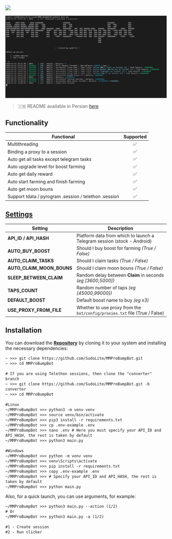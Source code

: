
[<img src="https://img.shields.io/badge/Telegram-%40Me-orange">](https://t.me/SudoLite)

![img1](.github/images/demo.png)

> 🇮🇷 README available in Persian [here](README-FA.md)

## Functionality
| Functional                                                     | Supported |
|----------------------------------------------------------------|:---------:|
| Multithreading                                                 |     ✅     |
| Binding a proxy to a session                                   |     ✅     |
| Auto get all tasks except telegram tasks                       |     ✅     |
| Auto upgrade level for boost farming                           |     ✅     |
| Auto get daily reward                                          |     ✅     |
| Auto start farming and finish farming                          |     ✅     |
| Auto get moon bouns                                            |     ✅     |
| Support tdata / pyrogram .session / telethon .session          |     ✅     |

## [Settings](https://github.com/SudoLite/MMProBumpBot/blob/main/.env-example)
| Setting                    | Description                                                                   |
|----------------------------|-------------------------------------------------------------------------------|
| **API_ID / API_HASH**      | Platform data from which to launch a Telegram session (stock - Android)       |
| **AUTO_BUY_BOOST**         | Should I buy boost for farming _(True / False)_                               |
| **AUTO_CLAIM_TASKS**       | Should I claim tasks _(True / False)_                                         |
| **AUTO_CLAIM_MOON_BOUNS**  | Should I claim moon bouns _(True / False)_                                    |
| **SLEEP_BETWEEN_CLAIM**    | Random delay between **Claim** in seconds _(eg [3600,5000])_                  |
| **TAPS_COUNT**             | Random number of taps _(eg [45000,99000])_                                    |
| **DEFAULT_BOOST**          | Default boost name to buy _(eg x3)_                                           |
| **USE_PROXY_FROM_FILE**    | Whether to use proxy from the `bot/config/proxies.txt` file (True / False)    |

## Installation
You can download the [**Repository**](https://github.com/SudoLite/MMProBumpBot) by cloning it to your system and installing the necessary dependencies:
```shell
~ >>> git clone https://github.com/SudoLite/MMProBumpBot.git
~ >>> cd MMProBumpBot

# If you are using Telethon sessions, then clone the "converter" branch
~ >>> git clone https://github.com/SudoLite/MMProBumpBot.git -b converter
~ >>> cd MMProBumpBot

#Linux
~/MMProBumpBot >>> python3 -m venv venv
~/MMProBumpBot >>> source venv/bin/activate
~/MMProBumpBot >>> pip3 install -r requirements.txt
~/MMProBumpBot >>> cp .env-example .env
~/MMProBumpBot >>> nano .env # Here you must specify your API_ID and API_HASH, the rest is taken by default
~/MMProBumpBot >>> python3 main.py

#Windows
~/MMProBumpBot >>> python -m venv venv
~/MMProBumpBot >>> venv\Scripts\activate
~/MMProBumpBot >>> pip install -r requirements.txt
~/MMProBumpBot >>> copy .env-example .env
~/MMProBumpBot >>> # Specify your API_ID and API_HASH, the rest is taken by default
~/MMProBumpBot >>> python main.py
```

Also, for a quick launch, you can use arguments, for example:
```shell
~/MMProBumpBot >>> python3 main.py --action (1/2)
# Or
~/MMProBumpBot >>> python3 main.py -a (1/2)

#1 - Create session
#2 - Run clicker
```